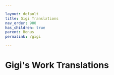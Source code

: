 ```yaml
---

layout: default
title: Gigi Translations
nav_order: 900
has_children: true
parent: Bonus
permalink: /gigi

---
```


# Gigi's Work Translations